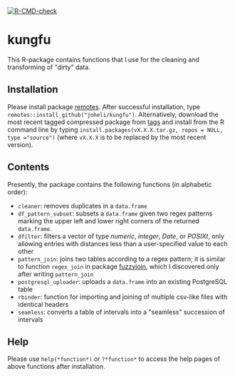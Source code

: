 [![R-CMD-check](https://github.com/joheli/kungfu/actions/workflows/R-CMD-check.yaml/badge.svg)](https://github.com/joheli/kungfu/actions/workflows/R-CMD-check.yaml)
# kungfu

This R-package contains functions that I use for the cleaning and transforming of "dirty" data. 

## Installation

Please install package [remotes](https://cran.r-project.org/web/packages/remotes/index.html). After successful installation, type `remotes::install_github("joheli/kungfu")`. Alternatively, download the most recent tagged compressed package from [tags](https://github.com/joheli/kungfu/tags) and install from the R command line by typing `install.packages(vX.X.X.tar.gz, repos = NULL, type ="source")` (where `vX.X.X` is to be replaced by the most recent version).

## Contents

Presently, the package contains the following functions (in alphabetic order):

  - `cleaner`: removes duplicates in a `data.frame`
  - `df_pattern_subset`: subsets a `data.frame` given two regex patterns marking the upper left and lower right corners of the returned `data.frame`.
  - `dfilter`: filters a vector of type *numeric*, *integer*, *Date*, or *POSIXt*, only allowing entries with distances less than a user-specified value to each other
  - `pattern_join`: joins two tables according to a regex pattern; it is similar to function `regex_join` in package [fuzzyjoin](https://github.com/dgrtwo/fuzzyjoin), which I discovered only after writing `pattern_join`
  - `postgresql_uploader`: uploads a `data.frame` into an existing PostgreSQL table
  - `rbinder`: function for importing and joining of multiple csv-like files with identical headers
  - `seamless`: converts a table of intervals into a "seamless" succession of intervals
  
## Help

Please use `help(*function*)` or `?*function*` to access the help pages of above functions after installation.



